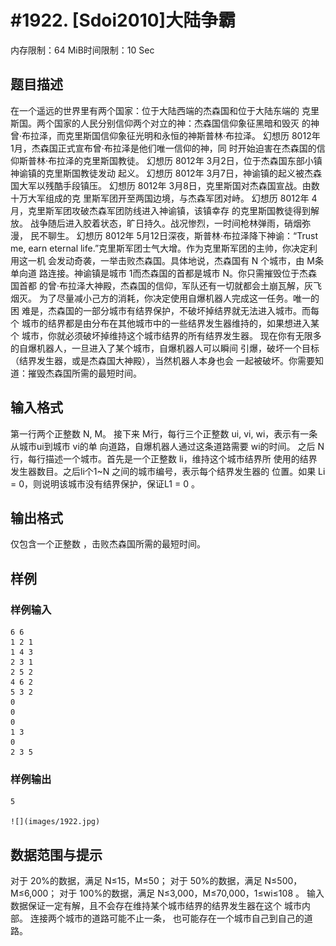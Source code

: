 # #1922. [Sdoi2010]大陆争霸

内存限制：64 MiB时间限制：10 Sec

## 题目描述

在一个遥远的世界里有两个国家：位于大陆西端的杰森国和位于大陆东端的
克里斯国。两个国家的人民分别信仰两个对立的神：杰森国信仰象征黑暗和毁灭
的神曾·布拉泽，而克里斯国信仰象征光明和永恒的神斯普林·布拉泽。 
幻想历 8012年 1月，杰森国正式宣布曾·布拉泽是他们唯一信仰的神，同
时开始迫害在杰森国的信仰斯普林·布拉泽的克里斯国教徒。 
幻想历 8012年 3月2日，位于杰森国东部小镇神谕镇的克里斯国教徒发动
起义。 
幻想历 8012年 3月7日，神谕镇的起义被杰森国大军以残酷手段镇压。 
幻想历 8012年 3月8日，克里斯国对杰森国宣战。由数十万大军组成的克
里斯军团开至两国边境，与杰森军团对峙。 
幻想历 8012年 4月，克里斯军团攻破杰森军团防线进入神谕镇，该镇幸存
的克里斯国教徒得到解放。 
战争随后进入胶着状态，旷日持久。战况惨烈，一时间枪林弹雨，硝烟弥漫，
民不聊生。 
幻想历 8012年 5月12日深夜，斯普林·布拉泽降下神谕：“Trust me, earn 
eternal life.”克里斯军团士气大增。作为克里斯军团的主帅，你决定利用这一机
会发动奇袭，一举击败杰森国。具体地说，杰森国有 N 个城市，由 M条单向道
路连接。神谕镇是城市 1而杰森国的首都是城市 N。你只需摧毁位于杰森国首都
的曾·布拉泽大神殿，杰森国的信仰，军队还有一切就都会土崩瓦解，灰飞烟灭。 
为了尽量减小己方的消耗，你决定使用自爆机器人完成这一任务。唯一的困
难是，杰森国的一部分城市有结界保护，不破坏掉结界就无法进入城市。而每个
城市的结界都是由分布在其他城市中的一些结界发生器维持的，如果想进入某个
城市，你就必须破坏掉维持这个城市结界的所有结界发生器。 
现在你有无限多的自爆机器人，一旦进入了某个城市，自爆机器人可以瞬间
引爆，破坏一个目标（结界发生器，或是杰森国大神殿），当然机器人本身也会
一起被破坏。你需要知道：摧毁杰森国所需的最短时间。 
 

## 输入格式

第一行两个正整数 N, M。 
接下来 M行，每行三个正整数 ui, vi, wi，表示有一条从城市ui到城市 vi的单
向道路，自爆机器人通过这条道路需要 wi的时间。 
之后 N 行，每行描述一个城市。首先是一个正整数 li，维持这个城市结界所
使用的结界发生器数目。之后li个1~N 之间的城市编号，表示每个结界发生器的
位置。如果 Li = 0，则说明该城市没有结界保护，保证L1 = 0  。 

## 输出格式

仅包含一个正整数 ，击败杰森国所需的最短时间。 

## 样例

### 样例输入

    
    6 6 
    1 2 1 
    1 4 3 
    2 3 1 
    2 5 2 
    4 6 2 
    5 3 2 
    0 
    0 
    0 
    1 3 
    0 
    2 3 5 
    

### 样例输出

    
    5
    
    ![](images/1922.jpg)
    

## 数据范围与提示

对于 20%的数据，满足 N≤15，M≤50； 
对于 50%的数据，满足 N≤500，M≤6,000； 
对于 100%的数据，满足 N≤3,000，M≤70,000，1≤wi≤108
。 
输入数据保证一定有解，且不会存在维持某个城市结界的结界发生器在这个
城市内部。 
连接两个城市的道路可能不止一条， 也可能存在一个城市自己到自己的道路。
